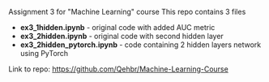Assignment 3 for "Machine Learning" course
This repo contains 3 files
* **ex3_1hidden.ipynb** - original code with added AUC metric
* **ex3_2hidden.ipynb** - original code with second hidden layer
* **ex3_2hidden_pytorch.ipynb** - code containing 2 hidden layers network using PyTorch

Link to repo:
https://github.com/Qehbr/Machine-Learning-Course